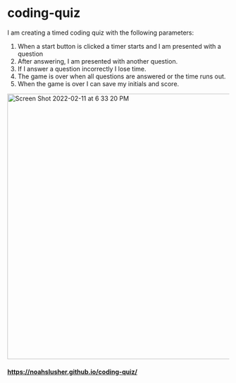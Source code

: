 # coding-quiz

I am creating a timed coding quiz with the following parameters:
1. When a start button is clicked a timer starts and I am presented with a question
2. After answering, I am presented with another question.
3. If I answer a question incorrectly I lose time.
4. The game is over when all questions are answered or the time runs out.
5. When the game is over I can save my initials and score.

<img width="601" alt="Screen Shot 2022-02-11 at 6 33 20 PM" src="https://user-images.githubusercontent.com/97577116/153691049-5acbb9e5-63a5-4ac9-a4f2-7165aa10cf1a.png">

#### https://noahslusher.github.io/coding-quiz/